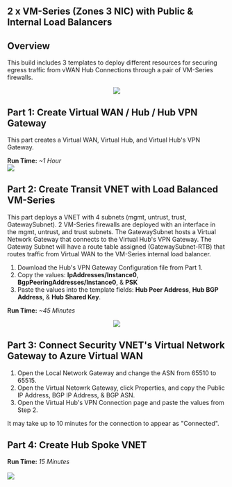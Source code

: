 ## 2 x VM-Series (Zones 3 NIC) with Public & Internal Load Balancers

## Overview
This build includes 3 templates to deploy different resources for securing egress traffic from vWAN Hub Connections through a pair of VM-Series firewalls.
<p align="center">
<img src="https://raw.githubusercontent.com/wwce/azure-arm/master/Azure-Common-Deployments/v1/images/2fw_3nic_zone_intlb_extlb_vwan.png">
</p>

## Part 1: Create Virtual WAN / Hub / Hub VPN Gateway
This part creates a Virtual WAN, Virtual Hub, and Virtual Hub's VPN Gateway. 

**Run Time:** *~1 Hour*
</br>
[<img src="http://azuredeploy.net/deploybutton.png"/>](https://portal.azure.com/#create/Microsoft.Template/uri/https%3A%2F%2Fraw.githubusercontent.com%2Fwwce%2Fazure-arm%2Fmaster%2FAzure-Common-Deployments%2Fv1%2F2fw_3nic_zone_intlb_extlb_vwan%2Fpart1_vwan.json)

## Part 2: Create Transit VNET with Load Balanced VM-Series
This part deploys a VNET with 4 subnets (mgmt, untrust, trust, GatewaySubnet). 2 VM-Series firewalls are deployed with an interface in the mgmt, untrust, and trust subnets.  The GatewaySubnet hosts a Virtual Network Gateway that connects to the Virtual Hub's VPN Gateway.  The Gateway Subnet will have a route table assigned (GatewaySubnet-RTB) that routes traffic from Virtual WAN to the VM-Series internal load balancer.

1. Download the Hub's VPN Gateway Configuration file from Part 1.
2. Copy the values: **IpAddresses/Instance0**, **BgpPeeringAddresses/Instance0**, & **PSK** 
3. Paste the values into the template fields: **Hub Peer Address**, **Hub BGP Address**, & **Hub Shared Key**.

**Run Time:** *~45 Minutes*
</br>
<p align="center">
<img src="https://raw.githubusercontent.com/wwce/azure-arm/master/Azure-Common-Deployments/v1/images/2fw_3nic_zone_intlb_extlb_vwan_vpn_config.png">
</p>


## Part 3: Connect Security VNET's Virtual Network Gateway to Azure Virtual WAN
1. Open the Local Network Gateway and change the ASN from 65510 to 65515.
2. Open the Virtual Netowrk Gateway, click Properties, and copy the Public IP Address, BGP IP Address, & BGP ASN.
3. Open the Virtual Hub's VPN Connection page and paste the values from Step 2.

It may take up to 10 minutes for the connection to appear as "Connected".

## Part 4: Create Hub Spoke VNET
**Run Time:** *15 Minutes*
</br>
</br>
[<img src="http://azuredeploy.net/deploybutton.png"/>](https://portal.azure.com/#create/Microsoft.Template/uri/https%3A%2F%2Fraw.githubusercontent.com%2Fwwce%2Fazure-arm%2Fmaster%2FAzure-Common-Deployments%2Fv1%2F2fw_3nic_zone_intlb_extlb_vwan%2Fpart3_spoke.json)

